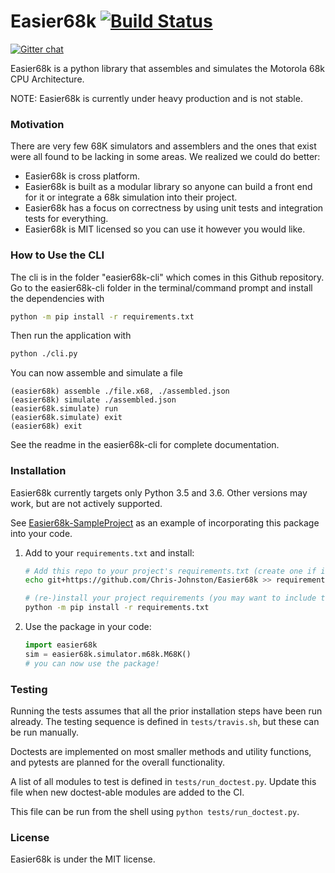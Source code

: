 # Easier68k [![Build Status](https://travis-ci.org/Chris-Johnston/Easier68k.svg?branch=master)](https://travis-ci.org/Chris-Johnston/Easier68k)
[![Gitter chat](https://badges.gitter.im/Easier68k/gitter.png)](https://gitter.im/Easier68k)

Easier68k is a python library that assembles and simulates the Motorola 68k CPU Architecture.

NOTE: Easier68k is currently under heavy production and is not stable.

### Motivation

There are very few 68K simulators and assemblers and the ones that exist were all found to be lacking in some areas.
We realized we could do better:
* Easier68k is cross platform.
* Easier68k is built as a modular library so anyone can build a front end for it or integrate a 68k simulation into their project.
* Easier68k has a focus on correctness by using unit tests and integration tests for everything.
* Easier68k is MIT licensed so you can use it however you would like.


### How to Use the CLI

The cli is in the folder "easier68k-cli" which comes in this Github repository.
Go to the easier68k-cli folder in the terminal/command prompt and install the dependencies with
```bash
python -m pip install -r requirements.txt
```

Then run the application with
```bash
python ./cli.py
```

You can now assemble and simulate a file
```
(easier68k) assemble ./file.x68, ./assembled.json
(easier68k) simulate ./assembled.json
(easier68k.simulate) run
(easier68k.simulate) exit
(easier68k) exit
```

See the readme in the easier68k-cli for complete documentation.

### Installation

Easier68k currently targets only Python 3.5 and 3.6. 
Other versions may work, but are not actively supported.

See [Easier68k-SampleProject][sampleproject] as an example of incorporating this
package into your code.

1. Add to your `requirements.txt` and install:
   
   ```bash
   # Add this repo to your project's requirements.txt (create one if it doesn't)
   echo git+https://github.com/Chris-Johnston/Easier68k >> requirements.txt
   
   # (re-)install your project requirements (you may want to include the --upgrade flag)
   python -m pip install -r requirements.txt
   ```
    
2. Use the package in your code:
    
    ```python
    import easier68k
    sim = easier68k.simulator.m68k.M68K()
    # you can now use the package!
    ```
    
### Testing

Running the tests assumes that all the prior installation steps have been run already.
The testing sequence is defined in `tests/travis.sh`, but these can be run manually.

Doctests are implemented on most smaller methods and utility functions, and pytests are planned
for the overall functionality.

A list of all modules to test is defined in `tests/run_doctest.py`. Update this file when
new doctest-able modules are added to the CI.

This file can be run from the shell using `python tests/run_doctest.py`.


### License

Easier68k is under the MIT license.


[sampleproject]: https://github.com/Chris-Johnston/Easier68k-SampleProject

